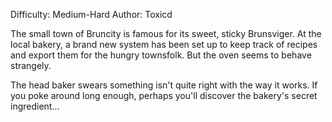 Difficulty: Medium-Hard
Author: Toxicd

The small town of Bruncity is famous for its sweet, sticky Brunsviger. At the local bakery, a brand new system has been set up to keep track of recipes and export them for the hungry townsfolk. But the oven seems to behave strangely.

The head baker swears something isn't quite right with the way it works. If you poke around long enough, perhaps you'll discover the bakery's secret ingredient...
